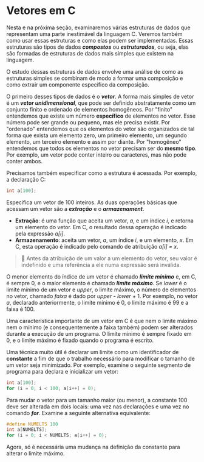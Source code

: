 # Vetores em C

Nesta e na próxima seção, examinaremos várias estruturas de dados que representam uma parte inestimável da linguagem C. Veremos também como usar essas estruturas e como elas podem ser implementadas. Essas estruturas são tipos de dados **_compostos_** ou **_estruturados_**, ou seja, elas são formadas de estruturas de dados mais simples que existem na linguagem.

O estudo dessas estruturas de dados envolve uma análise de como as estruturas simples se combinam de modo a formar uma composição e como extrair um componente específico da composição.

O primeiro desses tipos de dados é o **_vetor_**. A forma mais simples de vetor é um **_vetor unidimensional_**, que pode ser definido abstratamente como um conjunto finito e ordenado de elementos homogêneos. Por "finito" entendemos que existe um número **específico** de elementos no vetor. Esse número pode ser grande ou pequeno, mas ele precisa existir. Por "ordenado" entendemos que os elementos do vetor são organizados de tal forma que exista um elemento zero, um primeiro elemento, um segundo elemento, um terceiro elemento e assim por diante. Por "homogêneo" entendemos que todos os elementos no vetor precisam ser do **mesmo tipo**. Por exemplo, um vetor pode conter inteiro ou caracteres, mas não pode conter ambos.

Precisamos também especificar como a estrutura é acessada. Por exemplo, a declaração C:

```c
int a[100];
```

Especifica um vetor de 100 inteiros. As duas operações básicas que acessam um vetor são a **_extração_** e o **_armazenament_**.

- **Extração**: é uma função que aceita um vetor, _a_, e um índice _i_, e retorna um elemento do vetor. Em C, o resultado dessa operação é indicado pela expressão _a[i]_.
- **Armazenamento**: aceita um vetor, _a_, um índice _i_, e um elemento, _x_. Em C, esta operação é indicado pelo comando de atribuição _a[i] = x_.

> 🚨 Antes da atribuição de um valor a um elemento do vetor, seu valor é indefinido e uma referência a ele numa expressão será inválida.

O menor elemento do índice de um vetor é chamado **_limite mínimo_** e, em C, é sempre 0, e o maior elemento é chamado **_limite máximo_**. Se _lower_ é o limite mínimo de um vetor e _upper_, o limite máximo, o número de elementos no vetor, chamado _faixa_ é dado por _upper_ - _lower_ + 1. Por exemplo, no vetor _a_, declarado anteriormente, o limite mínimo é 0, o limite máximo é 99 e a faixa é 100.

Uma característica importante de um vetor em C é que nem o limite máximo nem o mínimo (e consequentemente a faixa também) podem ser alterados durante a execução de um programa. O limite mínimo é sempre fixado em 0, e o limite máximo é fixado quando o programa é escrito.

Uma técnica muito útil é declarar um limite como um identificador de **constante** a fim de que o trabalho necessário para modificar o tamanho de um vetor seja minimizado. Por exemplo, examine o seguinte segmento de programa para declara e inicializar um vetor:

```c
int a[100];
for (i = 0; i < 100; a[i++] = 0);
```

Para mudar o vetor para um tamanho maior (ou menor), a constante 100 deve ser alterada em dois locais: uma vez nas declarações e uma vez no comando **_for_**. Examine a seguinte alternativa equivalente:

```c
#define NUMELTS 100
int a[NUMELTS];
for (i = 0; i < NUMELTS; a[i++] = 0);
```

Agora, só é necessária uma mudança na definição da constante para alterar o limite máximo.
